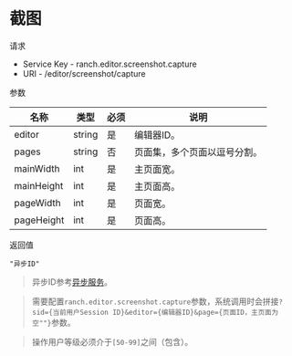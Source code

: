 # 截图

请求
- Service Key - ranch.editor.screenshot.capture
- URI - /editor/screenshot/capture

参数

|名称|类型|必须|说明|
|---|---|---|---|
|editor|string|是|编辑器ID。|
|pages|string|否|页面集，多个页面以逗号分割。|
|mainWidth|int|是|主页面宽。|
|mainHeight|int|是|主页面高。|
|pageWidth|int|是|页面宽。|
|pageHeight|int|是|页面高。|

返回值
```
"异步ID"
```

> 异步ID参考[异步服务](../../../ranch-base/doc/async.md)。

> 需要配置`ranch.editor.screenshot.capture`参数，系统调用时会拼接`?sid={当前用户Session ID}&editor={编辑器ID}&page={页面ID，主页面为空""}`参数。

> 操作用户等级必须介于`[50-99]`之间（包含）。
